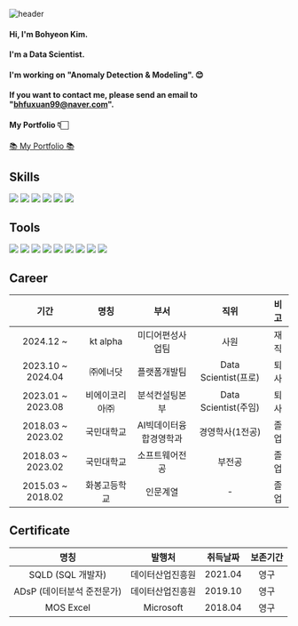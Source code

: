 ![header](https://capsule-render.vercel.app/api?type=waving&color=auto&height=300&section=header&text=This&nbsp;is&nbsp;Bohyeon's&nbsp;GitHub!&fontSize=60)

#### Hi, I'm Bohyeon Kim.
#### I'm a Data Scientist.
#### I'm working on "Anomaly Detection & Modeling". 😊
#### If you want to contact me, please send an email to "bhfuxuan99@naver.com".
#### My Portfolio 👇🏻
[📚 My Portfolio 📚](https://amenable-beaufort-40f.notion.site/Bohyeon-Kim-5950a4cdff1f4e9382e18f5ebe07e9af?pvs=4)

## Skills
<img src="https://img.shields.io/badge/Python-3766AB?style=flat-square&logo=Python&logoColor=white"/></a> <img src="https://img.shields.io/badge/Pytorch-EE4C2C?style=flat-square&logo=Pytorch&logoColor=white"/> <img src="https://img.shields.io/badge/TensorFlow-FF6F00?style=flat-square&logo=TensorFlow&logoColor=white"/> <img src="https://img.shields.io/badge/Keras-D00000?style=flat-square&logo=Keras&logoColor=white"/>
<img src="https://img.shields.io/badge/R-276DC3?style=flat-square&logo=R&logoColor=white"/>
<img src="https://img.shields.io/badge/Java-007396?style=flat-square&logo=Java&logoColor=white"/>

## Tools
<img src="https://img.shields.io/badge/Anaconda-44A833?style=flat-square&logo=Anaconda&logoColor=white"/> <img src="https://img.shields.io/badge/Jupyter-F37626?style=flat-square&logo=Jupyter&logoColor=white"/> <img src="https://img.shields.io/badge/Google Colab-F9AB00?style=flat-square&logo=Google Colab&logoColor=white"/> <img src="https://img.shields.io/badge/PyCharm-000000?style=flat-square&logo=PyCharm&logoColor=white"/> <img src="https://img.shields.io/badge/VSCode-007ACC?style=flat-square&logo=Visual Studio Code&logoColor=white"/>
<img src="https://img.shields.io/badge/Eclipse IDE-2C2255?style=flat-square&logo=Eclipse IDE&logoColor=white"/>
<img src="https://img.shields.io/badge/Qgis-589632?style=flat-square&logo=Qgis&logoColor=white"/></a>
<img src="https://img.shields.io/badge/GitHub-181717?style=flat-square&logo=GitHub&logoColor=white"/></a>
<img src="https://img.shields.io/badge/Slack-4A154B?style=flat-square&logo=Slack&logoColor=white"/> </a>

## Career
|기간|명칭|부서|직위|비고|
|:---:|:---:|:---:|:---:|:---:|
|2024.12 ~ |kt alpha|미디어편성사업팀|사원|재직|
|2023.10 ~ 2024.04|㈜에너닷|플랫폼개발팀|Data Scientist(프로)|퇴사|
|2023.01 ~ 2023.08|비에이코리아㈜|분석컨설팅본부|Data Scientist(주임)|퇴사|
|2018.03 ~ 2023.02|국민대학교|AI빅데이터융합경영학과|경영학사(1전공)|졸업|
|2018.03 ~ 2023.02|국민대학교|소프트웨어전공|부전공|졸업|
|2015.03 ~ 2018.02|화봉고등학교|인문계열|-|졸업|

## Certificate
|명칭|발행처|취득날짜|보존기간|
|:---:|:---:|:---:|:---:|
|SQLD (SQL 개발자)|데이터산업진흥원|2021.04|영구|
|ADsP (데이터분석 준전문가)|데이터산업진흥원|2019.10|영구|
|MOS Excel|Microsoft|2018.04|영구|
